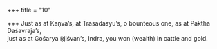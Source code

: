 +++
title = "10"

+++
Just as at Kaṇva’s, at Trasadasyu’s, o bounteous one, as at Paktha  Daśavraja’s,  
just as at Gośarya R̥jiśvan’s, Indra, you won (wealth) in cattle and gold.  